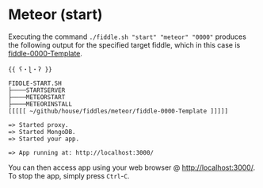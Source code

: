 Meteor (start)
======

Executing the command `./fiddle.sh "start" "meteor" "0000"` produces the following output for the specified target
fiddle, which in this case is [fiddle-0000-Template](fiddle-0000-Template).


    {{ ʕ・ɭ・ʔ }}
    
    FIDDLE-START.SH
    ├────STARTSERVER
    ├────METEORSTART
    ├────METEORINSTALL
    [[[[[ ~/github/house/fiddles/meteor/fiddle-0000-Template ]]]]]
    
    => Started proxy.
    => Started MongoDB.
    => Started your app.
    
    => App running at: http://localhost:3000/
    

You can then access app using your web browser @ [http://localhost:3000/](http://localhost:3000/).  To stop the app, 
simply press `Ctrl`-`C`.
